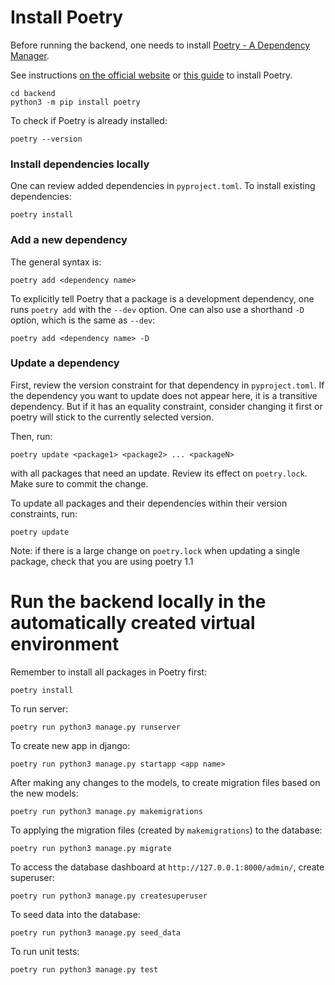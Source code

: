 # Install Poetry

Before running the backend, one needs to install [Poetry - A Dependency Manager](https://python-poetry.org/).

See instructions [on the official website](https://python-poetry.org/docs/master/#installation) or [this guide](https://realpython.com/dependency-management-python-poetry/#install-poetry-on-your-computer) to install Poetry.

```
cd backend
python3 -m pip install poetry
```

To check if Poetry is already installed:

```
poetry --version
```

### Install dependencies locally

One can review added dependencies in `pyproject.toml`. To install existing dependencies:

```
poetry install
```

### Add a new dependency

The general syntax is:

```
poetry add <dependency name>
```

To explicitly tell Poetry that a package is a development dependency, one runs `poetry add` with the `--dev` option. One can also use a shorthand `-D` option, which is the same as `--dev`:

```
poetry add <dependency name> -D
```

### Update a dependency

First, review the version constraint for that dependency in `pyproject.toml`. If the dependency you want to update does not appear here, it is a transitive dependency. But if it has an equality constraint, consider changing it first or poetry will stick to the currently selected version.

Then, run:

```
poetry update <package1> <package2> ... <packageN>
```

with all packages that need an update. Review its effect on `poetry.lock`. Make sure to commit the change.

To update all packages and their dependencies within their version constraints, run:

```
poetry update
```

Note: if there is a large change on `poetry.lock` when updating a single package, check that you are using poetry 1.1

# Run the backend locally in the automatically created virtual environment

Remember to install all packages in Poetry first:

```
poetry install
```

To run server:

```
poetry run python3 manage.py runserver
```

To create new app in django:

```
poetry run python3 manage.py startapp <app name>
```

After making any changes to the models, to create migration files based on the new models:

```
poetry run python3 manage.py makemigrations
```

To applying the migration files (created by `makemigrations`) to the database:

```
poetry run python3 manage.py migrate
```

To access the database dashboard at `http://127.0.0.1:8000/admin/`, create superuser:

```
poetry run python3 manage.py createsuperuser
```

To seed data into the database:

```
poetry run python3 manage.py seed_data
```

To run unit tests:
```
poetry run python3 manage.py test
```

